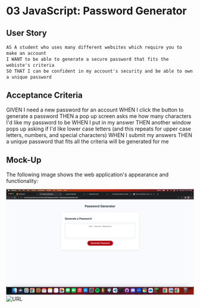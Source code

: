 # 03 JavaScript: Password Generator

## User Story

```
AS A student who uses many different websites which require you to make an account
I WANT to be able to generate a secure password that fits the webiste's criteria
SO THAT I can be confident in my account's security and be able to own a unique password
```

## Acceptance Criteria

GIVEN I need a new password for an account
WHEN I click the button to generate a password
THEN a pop up screen asks me how many characters I'd like my password to be
WHEN I put in my answer
THEN another window pops up asking if I'd like lower case letters (and this repeats for upper case letters, numbers, and special characters)
WHEN I submit my answers
THEN a unique password that fits all the criteria will be generated for me

## Mock-Up

The following image shows the web application's appearance and functionality:

![Screenshot](./Assets/screenshot.png)
![URL](https://clayandemar.github.io/password/) 

